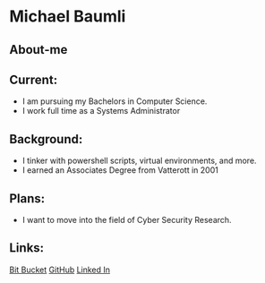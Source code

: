 # Michael Baumli

## About-me

## Current: 
- I am pursuing my Bachelors in Computer Science.
- I work full time as a Systems Administrator

## Background:
- I tinker with powershell scripts, virtual environments, and more.
- I earned an Associates Degree from Vatterott in 2001

## Plans:
- I want to move into the field of Cyber Security Research. 

## Links:
[Bit Bucket](https://bitbucket.org/michaeljbaumli/)
[GitHub](https://github.com/MichaelJBaumli/)
[Linked In](https://www.linkedin.com/in/michael-baumli-70a51b4)
